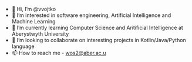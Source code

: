 - 👋 Hi, I’m @vvojtko
- 👀 I’m interested in software engineering, Artificial Intelligence and Machine Learning
- 🌱 I’m currently learning Computer Science and Aritificial Intelligence at Aberystwyth University
- 💞️ I’m looking to collaborate on interesting projects in Kotlin/Java/Python language
- 📫 How to reach me - wos2@aber.ac.u
